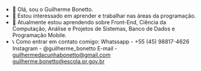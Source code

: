 - 👋 Olá, sou o Guilherme Bonetto.
- 👀 Estou interessado em aprender e trabalhar nas áreas da programação.
- 🏫 Atualmente estou aprendendo sobre Front-End, Ciência da Computação, Análise e Projetos de Sistemas, Banco de Dados e Programação Mobile.
- 📞 Como entrar em contato comigo:
  Whatssapp - +55 (45) 98817-4626
  Instagram - @guilherme_bonetto
  E-mail - guilhermedacunhabonetto@gmail.com
           guilherme.bonetto@escola.pr.gov.br

<!---
GuilhermeBonetto/GuilhermeBonetto é um repositório ✨ especial ✨ porque seu `README.md` (este arquivo) aparece no seu perfil do GitHub.
Você pode clicar no link Visualizar para ver suas alterações.
--->
